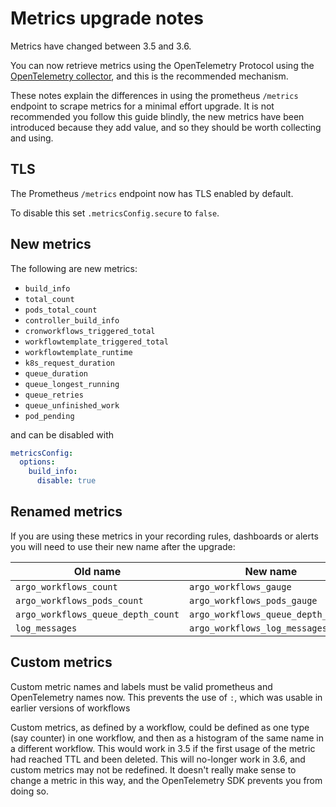 # Metrics upgrade notes

Metrics have changed between 3.5 and 3.6.

You can now retrieve metrics using the OpenTelemetry Protocol using the [OpenTelemetry collector](https://opentelemetry.io/docs/collector/), and this is the recommended mechanism.

These notes explain the differences in using the prometheus `/metrics` endpoint to scrape metrics for a minimal effort upgrade. It is not recommended you follow this guide blindly, the new metrics have been introduced because they add value, and so they should be worth collecting and using.

## TLS

The Prometheus `/metrics` endpoint now has TLS enabled by default.

To disable this set `.metricsConfig.secure` to `false`.

## New metrics

The following are new metrics:

* `build_info`
* `total_count`
* `pods_total_count`
* `controller_build_info`
* `cronworkflows_triggered_total`
* `workflowtemplate_triggered_total`
* `workflowtemplate_runtime`
* `k8s_request_duration`
* `queue_duration`
* `queue_longest_running`
* `queue_retries`
* `queue_unfinished_work`
* `pod_pending`

and can be disabled with

```yaml
metricsConfig:
  options:
    build_info:
      disable: true
```

## Renamed metrics

If you are using these metrics in your recording rules, dashboards or alerts you will need to use their new name after the upgrade:

| Old name                           | New name                           |
|------------------------------------|------------------------------------|
| `argo_workflows_count`             | `argo_workflows_gauge`             |
| `argo_workflows_pods_count`        | `argo_workflows_pods_gauge`        |
| `argo_workflows_queue_depth_count` | `argo_workflows_queue_depth_gauge` |
| `log_messages`                     | `argo_workflows_log_messages`      |

## Custom metrics

Custom metric names and labels must be valid prometheus and OpenTelemetry names now. This prevents the use of `:`, which was usable in earlier versions of workflows

Custom metrics, as defined by a workflow, could be defined as one type (say counter) in one workflow, and then as a histogram of the same name in a different workflow. This would work in 3.5 if the first usage of the metric had reached TTL and been deleted. This will no-longer work in 3.6, and custom metrics may not be redefined. It doesn't really make sense to change a metric in this way, and the OpenTelemetry SDK prevents you from doing so.
